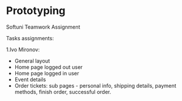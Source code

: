 # Prototyping
Softuni Teamwork Assignment

Tasks assignments:

1.Ivo Mironov:
- General layout
- Home page logged out user
- Home page logged in user
- Event details
- Order tickets: sub pages - personal info, shipping details, payment methods, finish order, successful order.
